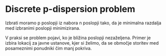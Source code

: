 # Discrete p-dispersion problem

Izbrati moramo p poslopji iz nabora n poslopji tako, da je minimalna razdalja med izbranimi poslopji minimizirana.

V praksi se problem pojavi, ko je bližina poslopji nezaželjena. Primer je izbira lokacij za javne ustanove, kjer si želimo, da se območje storitev med posameznimi ponudniki čim manj pokriva.